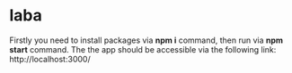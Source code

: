 # laba
Firstly you need to install packages via **npm i** command, then run via **npm start** command. 
The the app should be accessible via the following link: http://localhost:3000/
